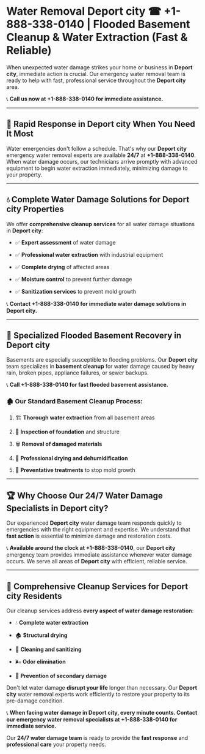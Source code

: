 # Water Removal Deport city ☎ +1-888-338-0140 | Flooded Basement Cleanup & Water Extraction (Fast & Reliable)

When unexpected water damage strikes your home or business in **Deport city**, immediate action is crucial. Our emergency water removal team is ready to help with fast, professional service throughout the **Deport city** area. 

📞 **Call us now at +1-888-338-0140 for immediate assistance.**
---
## 🚀 Rapid Response in Deport city When You Need It Most
Water emergencies don't follow a schedule. That's why our **Deport city** emergency water removal experts are available **24/7** at **+1-888-338-0140**. When water damage occurs, our technicians arrive promptly with advanced equipment to begin water extraction immediately, minimizing damage to your property.
---
## 💧 Complete Water Damage Solutions for Deport city Properties
We offer **comprehensive cleanup services** for all water damage situations in **Deport city**:
- ✅ **Expert assessment** of water damage  
- ✅ **Professional water extraction** with industrial equipment  
- ✅ **Complete drying** of affected areas  
- ✅ **Moisture control** to prevent further damage  
- ✅ **Sanitization services** to prevent mold growth  
📞 **Contact +1-888-338-0140 for immediate water damage solutions in Deport city.**
---
## 🌊 Specialized Flooded Basement Recovery in Deport city
Basements are especially susceptible to flooding problems. Our **Deport city** team specializes in **basement cleanup** for water damage caused by heavy rain, broken pipes, appliance failures, or sewer backups. 
📞 **Call +1-888-338-0140 for fast flooded basement assistance.**
### 🏚️ Our Standard Basement Cleanup Process:
1. 🏗️ **Thorough water extraction** from all basement areas  
2. 🔎 **Inspection of foundation** and structure  
3. 🗑️ **Removal of damaged materials**  
4. 💨 **Professional drying and dehumidification**  
5. 🚫 **Preventative treatments** to stop mold growth  
---
## 🏆 Why Choose Our 24/7 Water Damage Specialists in Deport city?
Our experienced **Deport city** water damage team responds quickly to emergencies with the right equipment and expertise. We understand that **fast action** is essential to minimize damage and restoration costs.
📞 **Available around the clock at +1-888-338-0140**, our **Deport city** emergency team provides immediate assistance whenever water damage occurs. We serve all areas of **Deport city** with efficient, reliable service.
---
## 🧹 Comprehensive Cleanup Services for Deport city Residents
Our cleanup services address **every aspect of water damage restoration**:
- 💧 **Complete water extraction**  
- 🏠 **Structural drying**  
- 🧼 **Cleaning and sanitizing**  
- 🌬️ **Odor elimination**  
- 🚫 **Prevention of secondary damage**  
Don't let water damage **disrupt your life** longer than necessary. Our **Deport city** water removal experts work efficiently to restore your property to its pre-damage condition.
📞 **When facing water damage in Deport city, every minute counts. Contact our emergency water removal specialists at +1-888-338-0140 for immediate service.**
Our **24/7 water damage team** is ready to provide the **fast response** and **professional care** your property needs.

